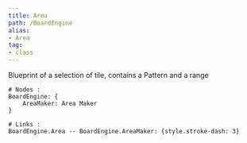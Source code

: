 ```yaml
---
title: Area
path: /BoardEngine
alias: 
- Area
tag: 
- class
---
```

Blueprint of a selection of tile, contains a Pattern and a range
```d2
# Nodes :
BoardEngine: {
    AreaMaker: Area Maker
}

# Links :
BoardEngine.Area -- BoardEngine.AreaMaker: {style.stroke-dash: 3}

```